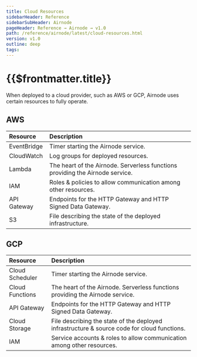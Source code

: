 ```yaml
---
title: Cloud Resources
sidebarHeader: Reference
sidebarSubHeader: Airnode
pageHeader: Reference → Airnode → v1.0
path: /reference/airnode/latest/cloud-resources.html
version: v1.0
outline: deep
tags:
---
```


<VersionWarning/>

<PageHeader/>

<SearchHighlight/>

# {{$frontmatter.title}}

When deployed to a cloud provider, such as AWS or GCP, Airnode uses certain
resources to fully operate.

## AWS

| Resource    | Description                                                                   |
| :---------- | :---------------------------------------------------------------------------- |
| EventBridge | Timer starting the Airnode service.                                           |
| CloudWatch  | Log groups for deployed resources.                                            |
| Lambda      | The heart of the Airnode. Serverless functions providing the Airnode service. |
| IAM         | Roles & policies to allow communication among other resources.                |
| API Gateway | Endpoints for the HTTP Gateway and HTTP Signed Data Gateway.                  |
| S3          | File describing the state of the deployed infrastructure.                     |

## GCP

| Resource        | Description                                                                                 |
| :-------------- | :------------------------------------------------------------------------------------------ |
| Cloud Scheduler | Timer starting the Airnode service.                                                         |
| Cloud Functions | The heart of the Airnode. Serverless functions providing the Airnode service.               |
| API Gateway     | Endpoints for the HTTP Gateway and HTTP Signed Data Gateway.                                |
| Cloud Storage   | File describing the state of the deployed infrastructure & source code for cloud functions. |
| IAM             | Service accounts & roles to allow communication among other resources.                      |
